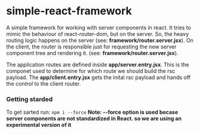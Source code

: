 # simple-react-framework

A simple framework for working with server components in react. It tries to mimic the behaviour of react-router-dom, but on the server. So, the heavy routing logic happens on the server (see: **framework/router.server.jsx**). On the client, the router is responsible just for requesting the new server component tree and rendering it. (see: **framework/router.server.jsx**).

The application routes are defined inside **app/server.entry.jsx**. This is the componet used to determine for which route we should build the rsc payload. The **app/client.entry.jsx** gets the inital rsc payload and hands off the _control_ to the client router.

### Getting starded

To get sarted run:
`npm i --force`
**Note: --force option is used becase server components are not standardized in React. so we are using an experimental version of it**
